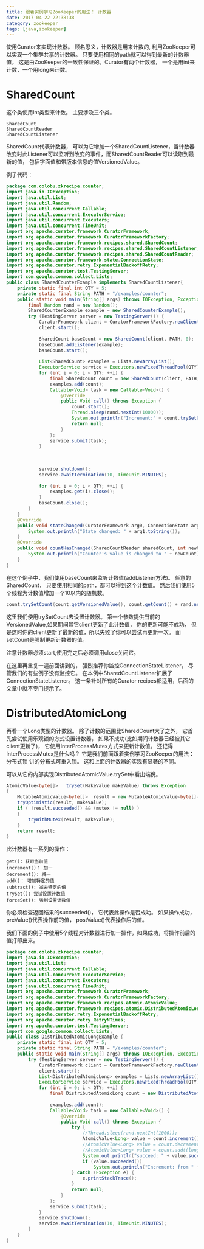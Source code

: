 ```yaml
---
title: 跟着实例学习ZooKeeper的用法： 计数器
date: 2017-04-22 22:38:38
category: zookeeper
tags: [java,zookeeper]
---
```

使用Curator来实现计数器。 顾名思义，计数器是用来计数的, 利用ZooKeeper可以实现一个集群共享的计数器。 只要使用相同的path就可以得到最新的计数器值， 这是由ZooKeeper的一致性保证的。Curator有两个计数器， 一个是用int来计数，一个用long来计数。
# SharedCount
这个类使用int类型来计数。 主要涉及三个类。

    SharedCount
    SharedCountReader
    SharedCountListener

SharedCount代表计数器， 可以为它增加一个SharedCountListener，当计数器改变时此Listener可以监听到改变的事件，而SharedCountReader可以读取到最新的值， 包括字面值和带版本信息的值VersionedValue。

例子代码：
```java
package com.colobu.zkrecipe.counter;
import java.io.IOException;
import java.util.List;
import java.util.Random;
import java.util.concurrent.Callable;
import java.util.concurrent.ExecutorService;
import java.util.concurrent.Executors;
import java.util.concurrent.TimeUnit;
import org.apache.curator.framework.CuratorFramework;
import org.apache.curator.framework.CuratorFrameworkFactory;
import org.apache.curator.framework.recipes.shared.SharedCount;
import org.apache.curator.framework.recipes.shared.SharedCountListener;
import org.apache.curator.framework.recipes.shared.SharedCountReader;
import org.apache.curator.framework.state.ConnectionState;
import org.apache.curator.retry.ExponentialBackoffRetry;
import org.apache.curator.test.TestingServer;
import com.google.common.collect.Lists;
public class SharedCounterExample implements SharedCountListener{
	private static final int QTY = 5;
	private static final String PATH = "/examples/counter";
	public static void main(String[] args) throws IOException, Exception {
		final Random rand = new Random();
		SharedCounterExample example = new SharedCounterExample();
		try (TestingServer server = new TestingServer()) {
			CuratorFramework client = CuratorFrameworkFactory.newClient(server.getConnectString(), new ExponentialBackoffRetry(1000, 3));
			client.start();
			
			SharedCount baseCount = new SharedCount(client, PATH, 0);
			baseCount.addListener(example);
			baseCount.start();
			
			List<SharedCount> examples = Lists.newArrayList();
			ExecutorService service = Executors.newFixedThreadPool(QTY);
			for (int i = 0; i < QTY; ++i) {
				final SharedCount count = new SharedCount(client, PATH, 0);
				examples.add(count);
				Callable<Void> task = new Callable<Void>() {
					@Override
					public Void call() throws Exception {
						count.start();
						Thread.sleep(rand.nextInt(10000));
						System.out.println("Increment:" + count.trySetCount(count.getVersionedValue(), count.getCount() + rand.nextInt(10)));
						return null;
					}
				};
				service.submit(task);
			}
			
			
			
			service.shutdown();
			service.awaitTermination(10, TimeUnit.MINUTES);
			
			for (int i = 0; i < QTY; ++i) {
				examples.get(i).close();
			}
			baseCount.close();
		}
	}
	@Override
	public void stateChanged(CuratorFramework arg0, ConnectionState arg1) {
		System.out.println("State changed: " + arg1.toString());
	}
	@Override
	public void countHasChanged(SharedCountReader sharedCount, int newCount) throws Exception {
		System.out.println("Counter's value is changed to " + newCount);		
	}
}
```
在这个例子中，我们使用baseCount来监听计数值(addListener方法)。 任意的SharedCount， 只要使用相同的path，都可以得到这个计数值。
然后我们使用5个线程为计数值增加一个10以内的随机数。
```java
count.trySetCount(count.getVersionedValue(), count.getCount() + rand.nextInt(10))
```
这里我们使用trySetCount去设置计数器。 第一个参数提供当前的VersionedValue,如果期间其它client更新了此计数值， 你的更新可能不成功，
但是这时你的client更新了最新的值，所以失败了你可以尝试再更新一次。
而setCount是强制更新计数器的值。

注意计数器必须start,使用完之后必须调用close关闭它。

在这里再重复一遍前面讲到的， 强烈推荐你监控ConnectionStateListener， 尽管我们的有些例子没有监控它。 在本例中SharedCountListener扩展了ConnectionStateListener。 这一条针对所有的Curator recipes都适用，后面的文章中就不专门提示了。
# DistributedAtomicLong
再看一个Long类型的计数器。 除了计数的范围比SharedCount大了之外， 它首先尝试使用乐观锁的方式设置计数器， 如果不成功(比如期间计数器已经被其它client更新了)， 它使用InterProcessMutex方式来更新计数值。 还记得InterProcessMutex是什么吗？ 它是我们前面跟着实例学习ZooKeeper的用法： 分布式锁 讲的分布式可重入锁。 这和上面的计数器的实现有显著的不同。

可以从它的内部实现DistributedAtomicValue.trySet中看出端倪。
```java
AtomicValue<byte[]>   trySet(MakeValue makeValue) throws Exception
{
    MutableAtomicValue<byte[]>  result = new MutableAtomicValue<byte[]>(null, null, false);
    tryOptimistic(result, makeValue);
    if ( !result.succeeded() && (mutex != null) )
    {
        tryWithMutex(result, makeValue);
    }
    return result;
}
```
此计数器有一系列的操作：

    get(): 获取当前值
    increment()： 加一
    decrement(): 减一
    add()： 增加特定的值
    subtract(): 减去特定的值
    trySet(): 尝试设置计数值
    forceSet(): 强制设置计数值

你必须检查返回结果的succeeded()， 它代表此操作是否成功。 如果操作成功， preValue()代表操作前的值， postValue()代表操作后的值。

我们下面的例子中使用5个线程对计数器进行加一操作，如果成功，将操作前后的值打印出来。
```java
package com.colobu.zkrecipe.counter;
import java.io.IOException;
import java.util.List;
import java.util.concurrent.Callable;
import java.util.concurrent.ExecutorService;
import java.util.concurrent.Executors;
import java.util.concurrent.TimeUnit;
import org.apache.curator.framework.CuratorFramework;
import org.apache.curator.framework.CuratorFrameworkFactory;
import org.apache.curator.framework.recipes.atomic.AtomicValue;
import org.apache.curator.framework.recipes.atomic.DistributedAtomicLong;
import org.apache.curator.retry.ExponentialBackoffRetry;
import org.apache.curator.retry.RetryNTimes;
import org.apache.curator.test.TestingServer;
import com.google.common.collect.Lists;
public class DistributedAtomicLongExample {
	private static final int QTY = 5;
	private static final String PATH = "/examples/counter";
	public static void main(String[] args) throws IOException, Exception {
		try (TestingServer server = new TestingServer()) {
			CuratorFramework client = CuratorFrameworkFactory.newClient(server.getConnectString(), new ExponentialBackoffRetry(1000, 3));
			client.start();
			List<DistributedAtomicLong> examples = Lists.newArrayList();
			ExecutorService service = Executors.newFixedThreadPool(QTY);
			for (int i = 0; i < QTY; ++i) {
				final DistributedAtomicLong count = new DistributedAtomicLong(client, PATH, new RetryNTimes(10, 10));
				
				examples.add(count);
				Callable<Void> task = new Callable<Void>() {
					@Override
					public Void call() throws Exception {
						try {
							//Thread.sleep(rand.nextInt(1000));
							AtomicValue<Long> value = count.increment();
							//AtomicValue<Long> value = count.decrement();
							//AtomicValue<Long> value = count.add((long)rand.nextInt(20));
							System.out.println("succeed: " + value.succeeded());
							if (value.succeeded())
								System.out.println("Increment: from " + value.preValue() + " to " + value.postValue());
						} catch (Exception e) {
							e.printStackTrace();
						}
						return null;
					}
				};
				service.submit(task);
			}
			service.shutdown();
			service.awaitTermination(10, TimeUnit.MINUTES);
		}
	}
}
```